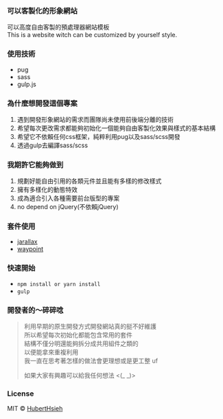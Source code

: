 ### 可以客製化的形象網站
可以高度自由客製的預處理器網站模板  
This is a website witch can be customized by yourself style.


### 使用技術
- pug
- sass
- gulp.js


### 為什麼想開發這個專案
1. 遇到開發形象網站的需求而團隊尚未使用前後端分離的技術
2. 希望每次更改需求都能夠初始化一個能夠自由客製化效果與樣式的基本結構
3. 希望它不依賴任何css框架，純粹利用pug以及sass/scss開發  
4. 透過gulp去編譯sass/scss


### 我期許它能夠做到  
1. 規劃好能自由引用的各類元件並且能有多樣的修改樣式  
2. 擁有多樣化的動態特效
3. 成為適合引入各種需要前台版型的專案
4. no depend on jQuery(不依賴jQuery)


### 套件使用
- [jarallax](https://github.com/nk-o/jarallax)
- [waypoint](https://github.com/imakewebthings/waypoints)


### 快速開始
- `npm install or yarn install`  
- `gulp`

### 開發者的～**碎碎唸**   
> 利用早期的原生開發方式開發網站真的挺不好維護  
> 所以希望每次初始化都能包含常用的套件    
> 結構不僅分明還能夠拆分成共用組件之類的    
> 以便能拿來重複利用  
> 我一直在思考著怎樣的做法會更理想或是更工整    uf
>
> 如果大家有興趣可以給我任何想法 <(_ _)>


### License
MIT © [HubertHsieh](https://github.com/huberthsieh)
